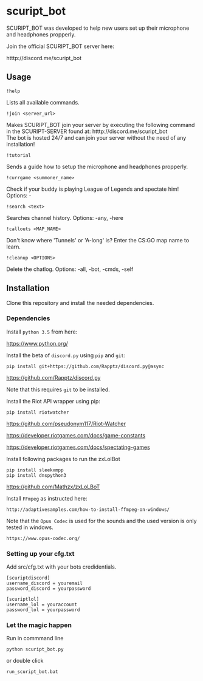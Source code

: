 # scuript_bot

SCURIPT_BOT was developed to help new users set up their microphone and headphones propperly.

Join the official SCURIPT_BOT server here:

htttp://discord.me/scuript_bot  

## Usage

    !help

Lists all available commands.

    !join <server_url>

Makes SCURIPT_BOT join your server by executing the following command in the SCURIPT-SERVER found at:
htttp://discord.me/scuript_bot  
The bot is hosted 24/7 and can join your server without the need of any installation! 

    !tutorial

Sends a guide how to setup the microphone and headphones propperly.

    !currgame <summoner_name>

Check if your buddy is playing League of Legends and spectate him!
Options: -<REGION>

    !search <text>

Searches channel history.
Options: -any, -here

    !callouts <MAP_NAME> 

Don't know where 'Tunnels' or 'A-long' is? Enter the CS:GO map name to learn.

    !cleanup <OPTIONS>

Delete the chatlog.
Options: -all, -bot, -cmds, -self

## Installation

Clone this repository and install the needed dependencies.

### Dependencies

Install `python 3.5` from here:

https://www.python.org/

Install the beta of `discord.py` using `pip` and `git`:

    pip install git+https://github.com/Rapptz/discord.py@async

https://github.com/Rapptz/discord.py

Note that this requires `git` to be installed.

Install the Riot API wrapper using pip:

    pip install riotwatcher

https://github.com/pseudonym117/Riot-Watcher

https://developer.riotgames.com/docs/game-constants

https://developer.riotgames.com/docs/spectating-games

Install following packages to run the zxLolBot

    pip install sleekxmpp
    pip install dnspython3

https://github.com/Mathzx/zxLoLBoT

Install `FFmpeg` as instructed here:
    
    http://adaptivesamples.com/how-to-install-ffmpeg-on-windows/

Note that the `Opus Codec` is used for the sounds and the used version is only tested in windows.
    
    https://www.opus-codec.org/

### Setting up your cfg.txt

Add src/cfg.txt with your bots credidentials.

    [scuriptdiscord]
    username_discord = youremail
    password_discord = yourpassword
    
    [scuriptlol]
    username_lol = youraccount
    password_lol = yourpassword

### Let the magic happen

Run in commmand line 

    python scuript_bot.py

or double click

    run_scuript_bot.bat